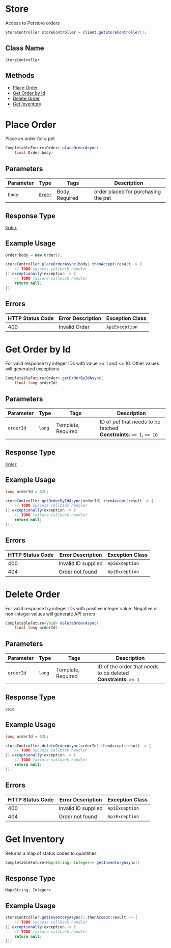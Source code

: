 # Store

Access to Petstore orders

```java
StoreController storeController = client.getStoreController();
```

## Class Name

`StoreController`

## Methods

* [Place Order](../../doc/controllers/store.md#place-order)
* [Get Order by Id](../../doc/controllers/store.md#get-order-by-id)
* [Delete Order](../../doc/controllers/store.md#delete-order)
* [Get Inventory](../../doc/controllers/store.md#get-inventory)


# Place Order

Place an order for a pet

```java
CompletableFuture<Order> placeOrderAsync(
    final Order body)
```

## Parameters

| Parameter | Type | Tags | Description |
|  --- | --- | --- | --- |
| `body` | [`Order`](../../doc/models/order.md) | Body, Required | order placed for purchasing the pet |

## Response Type

[`Order`](../../doc/models/order.md)

## Example Usage

```java
Order body = new Order();

storeController.placeOrderAsync(body).thenAccept(result -> {
    // TODO success callback handler
}).exceptionally(exception -> {
    // TODO failure callback handler
    return null;
});
```

## Errors

| HTTP Status Code | Error Description | Exception Class |
|  --- | --- | --- |
| 400 | Invalid Order | `ApiException` |


# Get Order by Id

For valid response try integer IDs with value >= 1 and <= 10. Other values will generated exceptions

```java
CompletableFuture<Order> getOrderByIdAsync(
    final long orderId)
```

## Parameters

| Parameter | Type | Tags | Description |
|  --- | --- | --- | --- |
| `orderId` | `long` | Template, Required | ID of pet that needs to be fetched<br>**Constraints**: `>= 1`, `<= 10` |

## Response Type

[`Order`](../../doc/models/order.md)

## Example Usage

```java
long orderId = 62L;

storeController.getOrderByIdAsync(orderId).thenAccept(result -> {
    // TODO success callback handler
}).exceptionally(exception -> {
    // TODO failure callback handler
    return null;
});
```

## Errors

| HTTP Status Code | Error Description | Exception Class |
|  --- | --- | --- |
| 400 | Invalid ID supplied | `ApiException` |
| 404 | Order not found | `ApiException` |


# Delete Order

For valid response try integer IDs with positive integer value. Negative or non-integer values will generate API errors

```java
CompletableFuture<Void> deleteOrderAsync(
    final long orderId)
```

## Parameters

| Parameter | Type | Tags | Description |
|  --- | --- | --- | --- |
| `orderId` | `long` | Template, Required | ID of the order that needs to be deleted<br>**Constraints**: `>= 1` |

## Response Type

`void`

## Example Usage

```java
long orderId = 62L;

storeController.deleteOrderAsync(orderId).thenAccept(result -> {
    // TODO success callback handler
}).exceptionally(exception -> {
    // TODO failure callback handler
    return null;
});
```

## Errors

| HTTP Status Code | Error Description | Exception Class |
|  --- | --- | --- |
| 400 | Invalid ID supplied | `ApiException` |
| 404 | Order not found | `ApiException` |


# Get Inventory

Returns a map of status codes to quantities

```java
CompletableFuture<Map<String, Integer>> getInventoryAsync()
```

## Response Type

`Map<String, Integer>`

## Example Usage

```java
storeController.getInventoryAsync().thenAccept(result -> {
    // TODO success callback handler
}).exceptionally(exception -> {
    // TODO failure callback handler
    return null;
});
```

